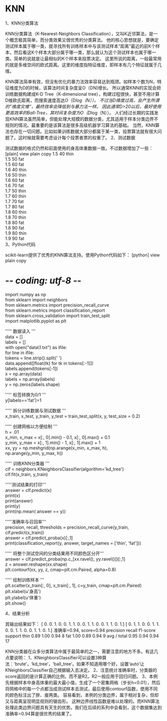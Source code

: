# KNN
1、KNN分类算法

KNN分类算法（K-Nearest-Neighbors Classification），又叫K近邻算法，是一个概念极其简单，而分类效果又很优秀的分类算法。
他的核心思想就是，要确定测试样本属于哪一类，就寻找所有训练样本中与该测试样本“距离”最近的前K个样本，然后看这K个样本大部分属于哪一类，那么就认为这个测试样本也属于哪一类。简单的说就是让最相似的K个样本来投票决定。
这里所说的距离，一般最常用的就是多维空间的欧式距离。这里的维度指特征维度，即样本有几个特征就属于几维。

KNN算法简单有效，但没有优化的暴力法效率容易达到瓶颈。如样本个数为N，特征维度为D的时候，该算法时间复杂度呈O（DN)增长。
所以通常KNN的实现会把训练数据构建成K-D Tree（K-dimensional tree），构建过程很快，甚至不用计算D维欧氏距离，而搜索速度高达O（D*log（N））。
不过当D维度过高，会产生所谓的”维度灾难“，最终效率会降低到与暴力法一样。
因此通常D>20以后，最好使用更高效率的Ball-Tree，其时间复杂度为O（D*log（N））。
人们经过长期的实践发现KNN算法虽然简单，但能处理大规模的数据分类，尤其适用于样本分类边界不规则的情况。最重要的是该算法是很多高级机器学习算法的基础。
当然，KNN算法也存在一切问题。比如如果训练数据大部分都属于某一类，投票算法就有很大问题了。这时候就需要考虑设计每个投票者票的权重了。
2、测试数据

测试数据的格式仍然和前面使用的身高体重数据一致。不过数据增加了一些：
[plain] view plain copy
1.5 40 thin  
1.5 50 fat  
1.5 60 fat  
1.6 40 thin  
1.6 50 thin  
1.6 60 fat  
1.6 70 fat  
1.7 50 thin  
1.7 60 thin  
1.7 70 fat  
1.7 80 fat  
1.8 60 thin  
1.8 70 thin  
1.8 80 fat  
1.8 90 fat  
1.9 80 thin  
1.9 90 fat  
3、Python代码

scikit-learn提供了优秀的KNN算法支持。使用Python代码如下：
[python] view plain copy
# -*- coding: utf-8 -*-  
import numpy as np  
from sklearn import neighbors  
from sklearn.metrics import precision_recall_curve  
from sklearn.metrics import classification_report  
from sklearn.cross_validation import train_test_split  
import matplotlib.pyplot as plt  
  
''''' 数据读入 '''  
data   = []  
labels = []  
with open("data\\1.txt") as ifile:  
        for line in ifile:  
            tokens = line.strip().split(' ')  
            data.append([float(tk) for tk in tokens[:-1]])  
            labels.append(tokens[-1])  
x = np.array(data)  
labels = np.array(labels)  
y = np.zeros(labels.shape)  
    
''''' 标签转换为0/1 '''  
y[labels=='fat']=1  
  
''''' 拆分训练数据与测试数据 '''  
x_train, x_test, y_train, y_test = train_test_split(x, y, test_size = 0.2)  
  
''''' 创建网格以方便绘制 '''  
h = .01  
x_min, x_max = x[:, 0].min() - 0.1, x[:, 0].max() + 0.1  
y_min, y_max = x[:, 1].min() - 1, x[:, 1].max() + 1  
xx, yy = np.meshgrid(np.arange(x_min, x_max, h),  
                     np.arange(y_min, y_max, h))  
  
''''' 训练KNN分类器 '''  
clf = neighbors.KNeighborsClassifier(algorithm='kd_tree')  
clf.fit(x_train, y_train)  
  
'''''测试结果的打印'''  
answer = clf.predict(x)  
print(x)  
print(answer)  
print(y)  
print(np.mean( answer == y))  
  
'''''准确率与召回率'''  
precision, recall, thresholds = precision_recall_curve(y_train, clf.predict(x_train))  
answer = clf.predict_proba(x)[:,1]  
print(classification_report(y, answer, target_names = ['thin', 'fat']))  
  
''''' 将整个测试空间的分类结果用不同颜色区分开'''  
answer = clf.predict_proba(np.c_[xx.ravel(), yy.ravel()])[:,1]  
z = answer.reshape(xx.shape)  
plt.contourf(xx, yy, z, cmap=plt.cm.Paired, alpha=0.8)  
  
''''' 绘制训练样本 '''  
plt.scatter(x_train[:, 0], x_train[:, 1], c=y_train, cmap=plt.cm.Paired)  
plt.xlabel(u'身高')  
plt.ylabel(u'体重')  
plt.show()  

4、结果分析

其输出结果如下：
[ 0.  0.  1.  0.  0.  1.  1.  0.  0.  1.  1.  0.  0.  1.  1.  0.  1.]
[ 0.  1.  1.  0.  0.  1.  1.  0.  0.  1.  1.  0.  0.  1.  1.  0.  1.]
准确率=0.94, score=0.94
             precision    recall  f1-score   support
       thin      0.89      1.00      0.94         8
        fat       1.00      0.89      0.94         9
avg / total       0.95      0.94      0.94        17
 
KNN分类器在众多分类算法中属于最简单的之一，需要注意的地方不多。有这几点要说明：
1、KNeighborsClassifier可以设置3种算法：‘brute’，‘kd_tree’，‘ball_tree’。如果不知道用哪个好，设置‘auto’让KNeighborsClassifier自己根据输入去决定。
2、注意统计准确率时，分类器的score返回的是计算正确的比例，而不是R2。R2一般应用于回归问题。
3、本例先根据样本中身高体重的最大最小值，生成了一个密集网格（步长h=0.01），然后将网格中的每一个点都当成测试样本去测试，最后使用contourf函数，使用不同的颜色标注出了胖、廋两类。
容易看到，本例的分类边界，属于相对复杂，但却又与距离呈现明显规则的锯齿形。
这种边界线性函数是难以处理的。而KNN算法处理此类边界问题具有天生的优势。我们在后续的系列中会看到，这个数据集达到准确率=0.94算是很优秀的结果了。
